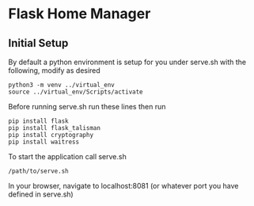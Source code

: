 # Flask Home Manager
## Initial Setup
By default a python environment is setup for you under serve.sh with the following, modify as desired
```
python3 -m venv ../virtual_env
source ../virtual_env/Scripts/activate
```
Before running serve.sh run these lines then run
```
pip install flask
pip install flask_talisman
pip install cryptography
pip install waitress
```
To start the application call serve.sh
```
/path/to/serve.sh
```
In your browser, navigate to localhost:8081 (or whatever port you have defined in serve.sh)


